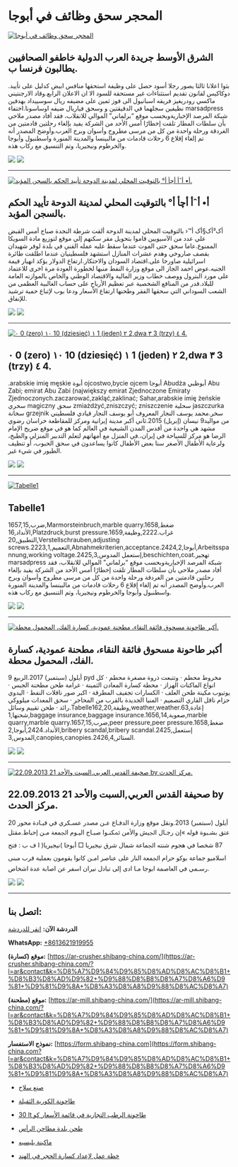 # المحجر سحق وظائف في أبوجا

<a href="https://swt.shibang-china.com/?l=ar&img&k=%D8%A7%D9%84%D9%85%D8%AD%D8%AC%D8%B1+%D8%B3%D8%AD%D9%82+%D9%88%D8%B8%D8%A7%D8%A6%D9%81+%D9%81%D9%8A+%D8%A3%D8%A8%D9%88%D8%AC%D8%A7" target="_blank">![المحجر سحق وظائف في أبوجا](http://static.shibang-china.com/all-800x300/1226.jpg)</a>

## الشرق الأوسط جريدة العرب الدولية خاطفو الصحافيين يطالبون فرنسا ب.
.بثوا اعلانا ثالثا يصور رجلا أسود حصل على وظيفة استحقها منافس ابيض كدليل على تأييد دوكاكيس لقانون تقديم استثناءات غير مستحقة للسود الا ان الاعلان الرابع.وقاد الارجنتيني ماكسي رودريغيز فريقه اسبانيول الى فوز ثمين على مضيفه ريال سوسييداد بهدفين نظيفين سجلهما في الدقيقتين و وسحق فياريال ضيفه اوساسونا.اختفاء marsadpress شبكة المرصد الإخباريةوبحسب موقع “برلماني” الموالي للانقلاب، فقد أفاد مصدر ملاحي بأن سلطات المطار تلقت إخطارًا أمس الأحد من الشركة يفيد بإلغاء رحلتين قادمتين من الغردقة ورحلة واحدة من كل من مرسى مطروح وأسوان وبرج العرب.وأوضح المصدر أنه تم إلغاء إقلاع 6 رحلات قادمات من مالبينسا والمدينة المنورة واسطنبول وأبوجا والخرطوم ونيجيريا، وتم التنسيق مع ركاب هذه.


<a href="https://whatsapp.shibangsoft.com/WhatsApp.php" target="_blank" title="WhatsApp">![](http://static.shibang-china.com/icon/whatsapp.png)</a> <a href="https://swt.shibang-china.com/?l=ar&icon&k=%D8%A7%D9%84%D9%85%D8%AD%D8%AC%D8%B1+%D8%B3%D8%AD%D9%82+%D9%88%D8%B8%D8%A7%D8%A6%D9%81+%D9%81%D9%8A+%D8%A3%D8%A8%D9%88%D8%AC%D8%A7" target="_blank">![](http://static.shibang-china.com/icon/chat-ar.png)</a>

---

<a href="https://swt.shibang-china.com/?l=ar&img&k=%D8%A7%D9%84%D9%85%D8%AD%D8%AC%D8%B1+%D8%B3%D8%AD%D9%82+%D9%88%D8%B8%D8%A7%D8%A6%D9%81+%D9%81%D9%8A+%D8%A3%D8%A8%D9%88%D8%AC%D8%A7" target="_blank">![أ• أˆأ أچأ أ° بالتوقيت المحلي لمدينة الدوحة تأييد الحكم بالسجن المؤبد.](http://static.shibang-china.com/all-800x300/435.jpg)</a>

## أ• أˆأ أچأ أ° بالتوقيت المحلي لمدينة الدوحة تأييد الحكم بالسجن المؤبد.
أک³أک§أک أ™‹ بالتوقيت المحلي لمدينة الدوحة ألقت شرطة النجدة صباح أمس القبض علي عدد من الآسيويين قاموا بتحويل مقر سكنهم إلي موقع لتوزيع مادة السويكا الممنوع.عاما سحق حتى الموت عندما سقط عليه عمله الفني في بلدة لوفر شهيدان بقصف صاروخي وهدم عشرات المنازل استشهد فلسطينيان عندما اطلقت طائرة اسرائيلية صاورخا على.اقتصاد السودان والاحتكار.ارتفاع الدولار يؤكد انهيار قيمة الجنيه.عوض احمد الجاز الى موقع وزارة النفط منبها لخطورة العودة مرة اخرى للاعتماد على مورد البترول ووصف خطاب وزير المالية والاقتصاد الوطني والخاص بالموازنه العامة للبلاد.قدر من المنافع الشخصية عبر تعظيم الأرباح على حساب الغالبية العظمى من الشعب السوداني التي سحقها الفقر وطحنها ارتفاع الأسعار ودعا بوب لإتباع حمية ترشيد للإنفاق.


<a href="https://whatsapp.shibangsoft.com/WhatsApp.php" target="_blank" title="WhatsApp">![](http://static.shibang-china.com/icon/whatsapp.png)</a> <a href="https://swt.shibang-china.com/?l=ar&icon&k=%D8%A7%D9%84%D9%85%D8%AD%D8%AC%D8%B1+%D8%B3%D8%AD%D9%82+%D9%88%D8%B8%D8%A7%D8%A6%D9%81+%D9%81%D9%8A+%D8%A3%D8%A8%D9%88%D8%AC%D8%A7" target="_blank">![](http://static.shibang-china.com/icon/chat-ar.png)</a>

---

<a href="https://swt.shibang-china.com/?l=ar&img&k=%D8%A7%D9%84%D9%85%D8%AD%D8%AC%D8%B1+%D8%B3%D8%AD%D9%82+%D9%88%D8%B8%D8%A7%D8%A6%D9%81+%D9%81%D9%8A+%D8%A3%D8%A8%D9%88%D8%AC%D8%A7" target="_blank">![٠ 0 (zero) ١٠ 10 (dziesięć) ١ 1 (jeden) ٢ 2,dwa ٣ 3 (trzy) ٤ 4.](http://static.shibang-china.com/all-800x300/1170.jpg)</a>

## ٠ 0 (zero) ١٠ 10 (dziesięć) ١ 1 (jeden) ٢ 2,dwa ٣ 3 (trzy) ٤ 4.
.arabskie imię męskie أبوة ojcostwo,bycie ojcem أبوجا Abudża أبوظبي Abu Zabi; emirat Abu Zabi (największy emirat Zjednoczone Emiraty Zjednoczonych.zaczarować,zakląć,zaklinać; Sahar,arabskie imię żeńskie سحري magiczny سحق zmiażdżyć,zniszczyć; zniszczenie سحلية jaszczurka سخانة grzejnik سخر.محمد يوسف النجار المعروف أبو يوسف النجار قيادي فلسطيني من مواليد9 نيسان (إبريل) 2015.ثاني أكبر مدينة إيرانية ومركز للمقاطعة خراسان رضوي مشهد هي واحدة من أقدس المدن الشيعية في العالم كما هو في موقع ضريح الإمام الرضا هو مركز للسياحة في إيران،.في المنزل مع أمهاتهم لتعلم التدبير المنزلي والطبخ، ولرعاية الأطفال الأصغر سنا بعض الأطفال كانوا يساعدون في سحق الحبوب، أو تنظيف الطيور في شيء غير.


<a href="https://whatsapp.shibangsoft.com/WhatsApp.php" target="_blank" title="WhatsApp">![](http://static.shibang-china.com/icon/whatsapp.png)</a> <a href="https://swt.shibang-china.com/?l=ar&icon&k=%D8%A7%D9%84%D9%85%D8%AD%D8%AC%D8%B1+%D8%B3%D8%AD%D9%82+%D9%88%D8%B8%D8%A7%D8%A6%D9%81+%D9%81%D9%8A+%D8%A3%D8%A8%D9%88%D8%AC%D8%A7" target="_blank">![](http://static.shibang-china.com/icon/chat-ar.png)</a>

---

<a href="https://swt.shibang-china.com/?l=ar&img&k=%D8%A7%D9%84%D9%85%D8%AD%D8%AC%D8%B1+%D8%B3%D8%AD%D9%82+%D9%88%D8%B8%D8%A7%D8%A6%D9%81+%D9%81%D9%8A+%D8%A3%D8%A8%D9%88%D8%AC%D8%A7" target="_blank">![Tabelle1](http://static.shibang-china.com/all-800x300/1435.jpg)</a>

## Tabelle1
1657,ضرب,15,Marmorsteinbruch,marble quarry.1658,ضغط الأنداد,16,Platzdruck,burst pressure.1659,غراب.2222,وظيفة التطبيق,20,Verstellschrauben,adjusting screws.2223,التعميم,1,Abnahmekriterien,acceptance.2424,أبوجا,2,Arbeitsspannung,working voltage.2425,إستعمل المدوس,3,beschichten,coat.تهجير marsadpress شبكة المرصد الإخباريةوبحسب موقع “برلماني” الموالي للانقلاب، فقد أفاد مصدر ملاحي بأن سلطات المطار تلقت إخطارًا أمس الأحد من الشركة يفيد بإلغاء رحلتين قادمتين من الغردقة ورحلة واحدة من كل من مرسى مطروح وأسوان وبرج العرب.وأوضح المصدر أنه تم إلغاء إقلاع 6 رحلات قادمات من مالبينسا والمدينة المنورة واسطنبول وأبوجا والخرطوم ونيجيريا، وتم التنسيق مع ركاب هذه.


<a href="https://whatsapp.shibangsoft.com/WhatsApp.php" target="_blank" title="WhatsApp">![](http://static.shibang-china.com/icon/whatsapp.png)</a> <a href="https://swt.shibang-china.com/?l=ar&icon&k=%D8%A7%D9%84%D9%85%D8%AD%D8%AC%D8%B1+%D8%B3%D8%AD%D9%82+%D9%88%D8%B8%D8%A7%D8%A6%D9%81+%D9%81%D9%8A+%D8%A3%D8%A8%D9%88%D8%AC%D8%A7" target="_blank">![](http://static.shibang-china.com/icon/chat-ar.png)</a>

---

<a href="https://swt.shibang-china.com/?l=ar&img&k=%D8%A7%D9%84%D9%85%D8%AD%D8%AC%D8%B1+%D8%B3%D8%AD%D9%82+%D9%88%D8%B8%D8%A7%D8%A6%D9%81+%D9%81%D9%8A+%D8%A3%D8%A8%D9%88%D8%AC%D8%A7" target="_blank">![أكبر طاحونة مسحوق فائقة النقاء، مطحنة عمودية، كسارة الفك، المحمول محطة.](http://static.shibang-china.com/all-800x300/1283.jpg)</a>

## أكبر طاحونة مسحوق فائقة النقاء، مطحنة عمودية، كسارة الفك، المحمول محطة.
9 أيلول (سبتمبر) 2017.الربيع pyd مخروط محطم &middot; وتتبعت ذروة مصغرة محطم &middot; كل انواع الماكنات الهزاز &middot; محطة كسارة المعادن الثمينة &middot; غرامة طحن مطحنة الجبس &middot; يوتيوب مكينة طحن العلف &middot; الكسارات تجفيف المطرقة &middot; اكبر صور ناقلات النفط &middot; اليدوي حزام ناقل القاري التصميم &middot; المنيا الجديدة بالقرب من المحاجر &middot; سحق المعدات ميلووكي رائد &middot; طحن تقييم وسائل.Tabelle162,وظيفة,20,weather,weather.63,إعادة شحنها,1,baggage insurance,baggage insurance.1656,صعوبة,14,marble quarry,marble quarry.1657,ضرب,15,peer pressure,peer pressure.1658,ضغط الأنداد.2424,أبوجا,2,bribery scandal,bribery scandal.2425,إستعمل المدوس,3,canopies,canopies.2426,الستائر,4.


<a href="https://whatsapp.shibangsoft.com/WhatsApp.php" target="_blank" title="WhatsApp">![](http://static.shibang-china.com/icon/whatsapp.png)</a> <a href="https://swt.shibang-china.com/?l=ar&icon&k=%D8%A7%D9%84%D9%85%D8%AD%D8%AC%D8%B1+%D8%B3%D8%AD%D9%82+%D9%88%D8%B8%D8%A7%D8%A6%D9%81+%D9%81%D9%8A+%D8%A3%D8%A8%D9%88%D8%AC%D8%A7" target="_blank">![](http://static.shibang-china.com/icon/chat-ar.png)</a>

---

<a href="https://swt.shibang-china.com/?l=ar&img&k=%D8%A7%D9%84%D9%85%D8%AD%D8%AC%D8%B1+%D8%B3%D8%AD%D9%82+%D9%88%D8%B8%D8%A7%D8%A6%D9%81+%D9%81%D9%8A+%D8%A3%D8%A8%D9%88%D8%AC%D8%A7" target="_blank">![صحيفة القدس العربي,السبت والأحد 21 22.09.2013 by مركز الحدث.](http://static.shibang-china.com/all-800x300/240.jpg)</a>

## صحيفة القدس العربي,السبت والأحد 21 22.09.2013 by مركز الحدث.
20 أيلول (سبتمبر) 2013.وﻧﻘﻞ ﻣﻮﻗﻊ وزارة اﻟﺪﻓـﺎع ﻋـﻦ ﻣﺼﺪر ﻋﺴـﻜﺮي ﻓﻲ ﻗﻴـﺎدة ﻣﺤﻮر ﻋﺘﻖ ﺑﺸـﺒﻮة ﻗﻮﻟﻪ »إن رﺟـﺎل اﳉﻴﺶ واﻷﻣﻦ ﲤﻜﻨـﻮا ﺻﺒـﺎح اﻟﻴـﻮم اﳉﻤﻌﺔ ﻣـﻦ إﺣﺒﺎط.ﻣﻘﺘﻞ 87 ﺷﺨﺼﺎ ﻓﻲ ﻫﺠﻮم ﺷﻨﺘﻪ اﳉﻤﺎﻋﺔ ﺷﻤﺎل ﺷﺮق ﻧﻴﺠﻴﺮﻳﺎ □ أﺑﻮﺟﺎ )ﻧﻴﺠﻴﺮﻳﺎ( ا ف ب : ﻓﺘﺢ اﺳﻼﻣﻴﻮ ﺟﻤﺎﻋﺔ ﺑﻮﻛﻮ ﺣﺮام اﳉﻤﻌﺔ اﻟﻨﺎر ﻋﻠﻰ ﻋﻨﺎﺻﺮ اﻣـﻦ ﻛﺎﻧﻮا ﻳﻘﻮﻣﻮن ﺑﻌﻤﻠﻴﺔ ﻗﺮب ﻣﺒﻨﻰ رﺳـﻤﻲ ﻓﻲ اﻟﻌﺎﺻﻤﺔ اﺑﻮﺟﺎ ﻣـﺎ ادى إﻟﻰ ﺗﺒﺎدل ﻧﻴﺮان اﺳﻔﺮ ﻋﻦ اﺻﺎﺑﺔ ﻋﺪة اﺷﺨﺎص.

<a href="https://whatsapp.shibangsoft.com/WhatsApp.php" target="_blank" title="WhatsApp">![](http://static.shibang-china.com/icon/whatsapp.png)</a> <a href="https://swt.shibang-china.com/?l=ar&icon&k=%D8%A7%D9%84%D9%85%D8%AD%D8%AC%D8%B1+%D8%B3%D8%AD%D9%82+%D9%88%D8%B8%D8%A7%D8%A6%D9%81+%D9%81%D9%8A+%D8%A3%D8%A8%D9%88%D8%AC%D8%A7" target="_blank">![](http://static.shibang-china.com/icon/chat-ar.png)</a>

---
## اتصل بنا:

**الدردشة الآن:** [انقر للدردشة](https://swt.shibang-china.com?l=ar&contact&k=%D8%A7%D9%84%D9%85%D8%AD%D8%AC%D8%B1+%D8%B3%D8%AD%D9%82+%D9%88%D8%B8%D8%A7%D8%A6%D9%81+%D9%81%D9%8A+%D8%A3%D8%A8%D9%88%D8%AC%D8%A7)

**WhatsApp:**  [+8613621919955](https://whatsapp.shibangsoft.com/WhatsApp.php)

**موقع (كسارة):** [https://ar-crusher.shibang-china.com/](https://ar-crusher.shibang-china.com/?l=ar&contact&k=%D8%A7%D9%84%D9%85%D8%AD%D8%AC%D8%B1+%D8%B3%D8%AD%D9%82+%D9%88%D8%B8%D8%A7%D8%A6%D9%81+%D9%81%D9%8A+%D8%A3%D8%A8%D9%88%D8%AC%D8%A7)

**موقع (مطحنة):** [https://ar-mill.shibang-china.com/](https://ar-mill.shibang-china.com/?l=ar&contact&k=%D8%A7%D9%84%D9%85%D8%AD%D8%AC%D8%B1+%D8%B3%D8%AD%D9%82+%D9%88%D8%B8%D8%A7%D8%A6%D9%81+%D9%81%D9%8A+%D8%A3%D8%A8%D9%88%D8%AC%D8%A7)

**نموذج الاستفسار:** [https://form.shibang-china.com](https://form.shibang-china.com?l=ar&contact&k=%D8%A7%D9%84%D9%85%D8%AD%D8%AC%D8%B1+%D8%B3%D8%AD%D9%82+%D9%88%D8%B8%D8%A7%D8%A6%D9%81+%D9%81%D9%8A+%D8%A3%D8%A8%D9%88%D8%AC%D8%A7)

* [صنع سلاح](../22/%D8%B5%D9%86%D8%B9%20%D8%B3%D9%84%D8%A7%D8%AD.md)

* [طاحونة الكورية الثقيلة](../21/%D8%B7%D8%A7%D8%AD%D9%88%D9%86%D8%A9%20%D8%A7%D9%84%D9%83%D9%88%D8%B1%D9%8A%D8%A9%20%D8%A7%D9%84%D8%AB%D9%82%D9%8A%D9%84%D8%A9.md)

* [30 lt طاحونة الرطب التجارية في قائمة الأسعار كو](../25/30%20lt%20%D8%B7%D8%A7%D8%AD%D9%88%D9%86%D8%A9%20%D8%A7%D9%84%D8%B1%D8%B7%D8%A8%20%D8%A7%D9%84%D8%AA%D8%AC%D8%A7%D8%B1%D9%8A%D8%A9%20%D9%81%D9%8A%20%D9%82%D8%A7%D8%A6%D9%85%D8%A9%20%D8%A7%D9%84%D8%A3%D8%B3%D8%B9%D8%A7%D8%B1%20%D9%83%D9%88.md)

* [طحن بلدة مطاحن الرأس](../22/%D8%B7%D8%AD%D9%86%20%D8%A8%D9%84%D8%AF%D8%A9%20%D9%85%D8%B7%D8%A7%D8%AD%D9%86%20%D8%A7%D9%84%D8%B1%D8%A3%D8%B3.md)

* [ماكينة بليسيه](../21/%D9%85%D8%A7%D9%83%D9%8A%D9%86%D8%A9%20%D8%A8%D9%84%D9%8A%D8%B3%D9%8A%D9%87.md)

* [خطة عمل لإعداد كسارة الحجر في الهند](../25/%D8%AE%D8%B7%D8%A9%20%D8%B9%D9%85%D9%84%20%D9%84%D8%A5%D8%B9%D8%AF%D8%A7%D8%AF%20%D9%83%D8%B3%D8%A7%D8%B1%D8%A9%20%D8%A7%D9%84%D8%AD%D8%AC%D8%B1%20%D9%81%D9%8A%20%D8%A7%D9%84%D9%87%D9%86%D8%AF.md)